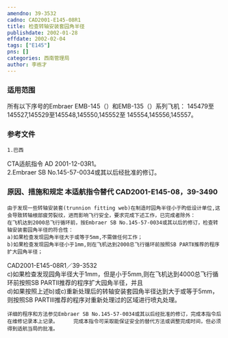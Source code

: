 ```yaml
---
amendno: 39-3532  
cadno: CAD2001-E145-08R1  
title: 检查转轴安装套园角半径  
publishdate: 2002-01-28  
effdate: 2002-02-04  
tags: ["E145"]  
pns: []  
categories: 西南管理局  
author: 李栋才  
---
```

  
### 适用范围  
所有以下序号的Embraer EMB-145（）和EMB-135（）系列飞机： 145479至145527,145529至145548,145550,145552至
145554,145556,145557。  
  
<!--more-->  
### 参考文件  
    1.巴西  
CTA适航指令 AD 2001-12-03R1。  
    2.Embraer SB No.145-57-0034或其以后经批准的修订。  
  
### 原因、措施和规定 本适航指令替代 CAD2001-E145-08，39-3490  
    由于发现一些转轴安装套(trunnion fitting web)在制造时园角半径小于昀低设计单位,这会导致转轴根部疲劳裂纹，进而影响飞行安全，要求完成下述工作，已完成者除外：  
    在飞机达到2000总飞行循环前，按Embraer SB No.145-57-0034或其以后的修订，检查转轴安装套园角半径的符合性：  
    a)如果检查发现园角半径大于或等于5mm,不需做任何工作；  
    b)如果检查发现园角半径小于1mm,则在飞机达到2000总飞行循环前按照SB PARTⅡ推荐的程序扩大园角半径；  
  CAD2001-E145-08R1／39-3532  
    c)如果检查发现园角半径大于1mm，但是小于5mm,则在飞机达到4000总飞行循环前按照SB PARTⅡ推荐的程序扩大园角半径，并且  
    d)如果按照上述b)或c)重新处理后的转轴安装套园角半径达到大于或等于5mm，则按照SB PARTⅢ推荐的程序对重新处理过的区域进行喷丸处理。  
  
    详细的程序和方法参见Embraer SB No.145-57-0034或其以后经批准的修订，完成本指令后在维修记录本上记录。     完成本指令可采取能保证安全的替代方法或调整完成时间，但必须得到适航当局的批准。  

